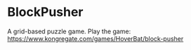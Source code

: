 # BlockPusher
A grid-based puzzle game.
Play the game: https://www.kongregate.com/games/HoverBat/block-pusher
